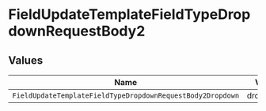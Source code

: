 # FieldUpdateTemplateFieldTypeDropdownRequestBody2


## Values

| Name                                                       | Value                                                      |
| ---------------------------------------------------------- | ---------------------------------------------------------- |
| `FieldUpdateTemplateFieldTypeDropdownRequestBody2Dropdown` | dropdown                                                   |